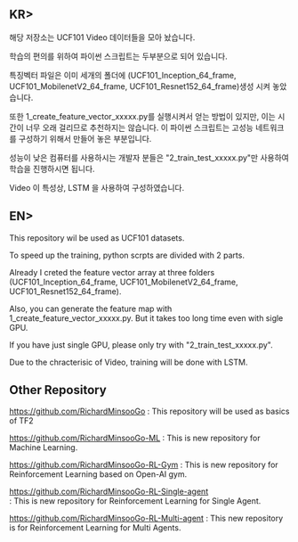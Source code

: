 ## KR>

해당 저장소는 UCF101 Video 데이터들을 모아 놨습니다.

학습의 편의를 위하여 파이썬 스크립트는 두부분으로 되어 있습니다.

특징벡터 파일은 이미 세개의 폴더에 (UCF101_Inception_64_frame, UCF101_MobilenetV2_64_frame, UCF101_Resnet152_64_frame)생성 시켜 놓았습니다.

또한 1_create_feature_vector_xxxxx.py를 실행시켜서 얻는 방법이 있지만, 이는 시간이 너무 오래 걸리므로 추천하지는 않습니다.
이 파이썬 스크립트는 고성능 네트워크를 구성하기 위해서 만들어 놓은 부분입니다.

성능이 낮은 컴퓨터를 사용하시는 개발자 분들은 "2_train_test_xxxxx.py"만 사용하여 학습을 진행하시면 됩니다.

Video 이 특성상, LSTM 을 사용하여 구성하였습니다.


## EN> 

This repository wil be used as UCF101 datasets.

To speed up the training, python scrpts are divided with 2 parts.

Already I creted the feature vector array at three folders (UCF101_Inception_64_frame, UCF101_MobilenetV2_64_frame, UCF101_Resnet152_64_frame).

Also, you can generate the feature map with 1_create_feature_vector_xxxxx.py. But it takes too long time even with sigle GPU.

If you have just single GPU, please only try with "2_train_test_xxxxx.py".

Due to the chracterisic of Video, training will be done with LSTM.


## Other Repository
https://github.com/RichardMinsooGo
: This repository will be used as basics of TF2

https://github.com/RichardMinsooGo-ML
: This is new repository for Machine Learning.


https://github.com/RichardMinsooGo-RL-Gym
: This is new repository for Reinforcement Learning based on Open-AI gym.


https://github.com/RichardMinsooGo-RL-Single-agent  
: This is new repository for Reinforcement Learning for Single Agent.


https://github.com/RichardMinsooGo-RL-Multi-agent
: This new repository is for Reinforcement Learning for Multi Agents.

